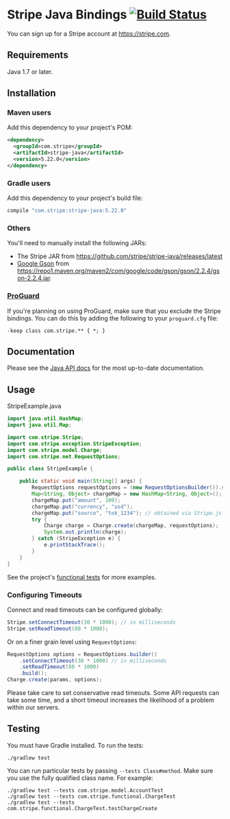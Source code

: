 # Stripe Java Bindings [![Build Status](https://travis-ci.org/stripe/stripe-java.svg?branch=master)](https://travis-ci.org/stripe/stripe-java)

You can sign up for a Stripe account at https://stripe.com.

## Requirements

Java 1.7 or later.

## Installation

### Maven users

Add this dependency to your project's POM:

```xml
<dependency>
  <groupId>com.stripe</groupId>
  <artifactId>stripe-java</artifactId>
  <version>5.22.0</version>
</dependency>
```

### Gradle users

Add this dependency to your project's build file:

```groovy
compile "com.stripe:stripe-java:5.22.0"
```

### Others

You'll need to manually install the following JARs:

* The Stripe JAR from https://github.com/stripe/stripe-java/releases/latest
* [Google Gson](https://github.com/google/gson) from <https://repo1.maven.org/maven2/com/google/code/gson/gson/2.2.4/gson-2.2.4.jar>.

### [ProGuard](http://proguard.sourceforge.net/)

If you're planning on using ProGuard, make sure that you exclude the Stripe bindings. You can do this by adding the following to your `proguard.cfg` file:

    -keep class com.stripe.** { *; }

## Documentation

Please see the [Java API docs](https://stripe.com/docs/api/java) for the most up-to-date documentation.

## Usage

StripeExample.java

```java
import java.util.HashMap;
import java.util.Map;

import com.stripe.Stripe;
import com.stripe.exception.StripeException;
import com.stripe.model.Charge;
import com.stripe.net.RequestOptions;

public class StripeExample {

    public static void main(String[] args) {
        RequestOptions requestOptions = (new RequestOptionsBuilder()).setApiKey("YOUR-SECRET-KEY").build();
        Map<String, Object> chargeMap = new HashMap<String, Object>();
        chargeMap.put("amount", 100);
        chargeMap.put("currency", "usd");
        chargeMap.put("source", "tok_1234"); // obtained via Stripe.js
        try {
            Charge charge = Charge.create(chargeMap, requestOptions);
            System.out.println(charge);
        } catch (StripeException e) {
            e.printStackTrace();
        }
    }
}
```

See the project's [functional tests](https://github.com/stripe/stripe-java/blob/master/src/test/java/com/stripe/functional/) for more examples.

### Configuring Timeouts

Connect and read timeouts can be configured globally:

```java
Stripe.setConnectTimeout(30 * 1000); // in milliseconds
Stripe.setReadTimeout(80 * 1000);
```

Or on a finer grain level using `RequestOptions`:

```java
RequestOptions options = RequestOptions.builder()
    .setConnectTimeout(30 * 1000) // in milliseconds
    .setReadTimeout(80 * 1000)
    .build();
Charge.create(params, options);
```

Please take care to set conservative read timeouts. Some API requests can take
some time, and a short timeout increases the likelihood of a problem within our
servers.

## Testing

You must have Gradle installed. To run the tests:

    ./gradlew test

You can run particular tests by passing `--tests Class#method`. Make sure you use the fully qualified class name. For example:

    ./gradlew test --tests com.stripe.model.AccountTest
    ./gradlew test --tests com.stripe.functional.ChargeTest
    ./gradlew test --tests com.stripe.functional.ChargeTest.testChargeCreate

<!--
# vim: set tw=79:
-->
